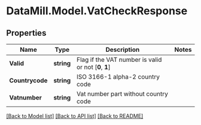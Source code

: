 # DataMill.Model.VatCheckResponse
## Properties

Name | Type | Description | Notes
------------ | ------------- | ------------- | -------------
**Valid** | **string** | Flag if the VAT number is valid or not [**0**, **1**] | 
**Countrycode** | **string** | ISO 3166-1 alpha-2 country code | 
**Vatnumber** | **string** | Vat number part without country code | 

[[Back to Model list]](../README.md#documentation-for-models) [[Back to API list]](../README.md#documentation-for-api-endpoints) [[Back to README]](../README.md)

